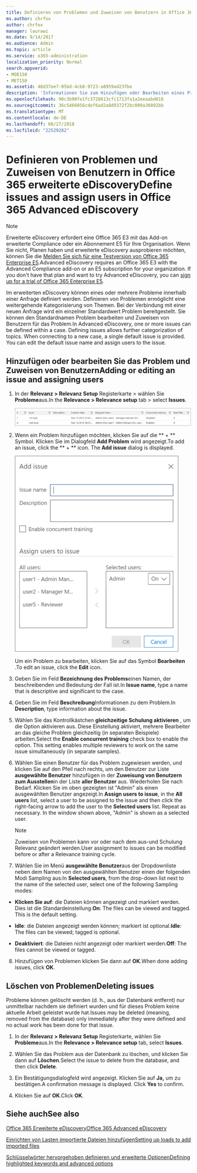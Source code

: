 ```yaml
---
title: Definieren von Problemen und Zuweisen von Benutzern in Office 365 erweiterte eDiscovery
ms.author: chrfox
author: chrfox
manager: laurawi
ms.date: 9/14/2017
ms.audience: Admin
ms.topic: article
ms.service: o365-administration
localization_priority: Normal
search.appverid:
- MOE150
- MET150
ms.assetid: 48d37ee7-05bd-4cb8-9723-a8959ad23fbe
description: 'Informationen Sie zum Hinzufügen oder Bearbeiten eines Problems, einschließlich der Zuweisung von Benutzern zu, oder löschen Sie ein Problem bei einem eDiscovery-Fall in Office 365 erweiterte eDiscovery.  '
ms.openlocfilehash: 90c3b90fe1fc3728613cfc1713fa1a2eeaabd016
ms.sourcegitcommit: 36c5466056cdef6ad2a8d9372f2bc009a30892bb
ms.translationtype: MT
ms.contentlocale: de-DE
ms.lasthandoff: 08/27/2018
ms.locfileid: "22529282"
---
```

# <a name="define-issues-and-assign-users-in-office-365-advanced-ediscovery"></a><span data-ttu-id="31b51-103">Definieren von Problemen und Zuweisen von Benutzern in Office 365 erweiterte eDiscovery</span><span class="sxs-lookup"><span data-stu-id="31b51-103">Define issues and assign users in Office 365 Advanced eDiscovery</span></span>

> [!NOTE]
> <span data-ttu-id="31b51-p101">Erweiterte eDiscovery erfordert eine Office 365 E3 mit das Add-on erweiterte Compliance oder ein Abonnement E5 für Ihre Organisation. Wenn Sie nicht, Planen haben und erweiterte eDiscovery ausprobieren möchten, können Sie die [Melden Sie sich für eine Testversion von Office 365 Enterprise E5](https://go.microsoft.com/fwlink/p/?LinkID=698279).</span><span class="sxs-lookup"><span data-stu-id="31b51-p101">Advanced eDiscovery requires an Office 365 E3 with the Advanced Compliance add-on or an E5 subscription for your organization. If you don't have that plan and want to try Advanced eDiscovery, you can [sign up for a trial of Office 365 Enterprise E5](https://go.microsoft.com/fwlink/p/?LinkID=698279).</span></span> 
  
<span data-ttu-id="31b51-p102">Im erweiterten eDiscovery können eines oder mehrere Probleme innerhalb einer Anfrage definiert werden. Definieren von Problemen ermöglicht eine weitergehende Kategorisierung von Themen. Bei der Verbindung mit einer neuen Anfrage wird ein einzelner Standardwert Problem bereitgestellt. Sie können den Standardnamen Problem bearbeiten und Zuweisen von Benutzern für das Problem.</span><span class="sxs-lookup"><span data-stu-id="31b51-p102">In Advanced eDiscovery, one or more issues can be defined within a case. Defining issues allows further categorization of topics. When connecting to a new case, a single default issue is provided. You can edit the default issue name and assign users to the issue.</span></span> 
  
## <a name="adding-or-editing-an-issue-and-assigning-users"></a><span data-ttu-id="31b51-110">Hinzufügen oder bearbeiten Sie das Problem und Zuweisen von Benutzern</span><span class="sxs-lookup"><span data-stu-id="31b51-110">Adding or editing an issue and assigning users</span></span>

1. <span data-ttu-id="31b51-111">In der **Relevanz \> Relevanz Setup** Registerkarte \> wählen Sie **Probleme**aus.</span><span class="sxs-lookup"><span data-stu-id="31b51-111">In the **Relevance \> Relevance setup** tab \> select **Issues**.</span></span>
    
    ![Relevanzeinrichtungsprobleme](media/dfd8f9ef-b167-4ed9-980e-00ae98a97169.png)
  
2. <span data-ttu-id="31b51-p103">Wenn ein Problem hinzufügen möchten, klicken Sie auf die ** + ** Symbol. Klicken Sie im Dialogfeld **Add Problem** wird angezeigt.</span><span class="sxs-lookup"><span data-stu-id="31b51-p103">To add an issue, click the ** + ** icon. The **Add issue** dialog is displayed.</span></span> 
    
    ![Relevanzeinrichtung – Problem beim Hinzufügen](media/c8e94982-139a-472a-b85d-282f2d742046.png)
  
    <span data-ttu-id="31b51-116">Um ein Problem zu bearbeiten, klicken Sie auf das Symbol **Bearbeiten** .</span><span class="sxs-lookup"><span data-stu-id="31b51-116">To edit an issue, click the **Edit** icon.</span></span> 
    
3. <span data-ttu-id="31b51-117">Geben Sie im Feld **Bezeichnung des Problems**einen Namen, der beschreibenden und Bedeutung der Fall ist.</span><span class="sxs-lookup"><span data-stu-id="31b51-117">In **Issue name**, type a name that is descriptive and significant to the case.</span></span> 
    
4. <span data-ttu-id="31b51-118">Geben Sie im Feld **Beschreibung**Informationen zu dem Problem.</span><span class="sxs-lookup"><span data-stu-id="31b51-118">In **Description**, type information about the issue.</span></span>
    
5. <span data-ttu-id="31b51-p104">Wählen Sie das Kontrollkästchen **gleichzeitige Schulung aktivieren** , um die Option aktivieren aus. Diese Einstellung aktiviert, mehrere Bearbeiter an das gleiche Problem gleichzeitig (in separaten Beispiele) arbeiten.</span><span class="sxs-lookup"><span data-stu-id="31b51-p104">Select the **Enable concurrent training** check box to enable the option. This setting enables multiple reviewers to work on the same issue simultaneously (in separate samples).</span></span> 
    
6. <span data-ttu-id="31b51-p105">Wählen Sie einen Benutzer für das Problem zugewiesen werden, und klicken Sie auf den Pfeil nach rechts, um den Benutzer zur Liste **ausgewählte Benutzer** hinzufügen in der **Zuweisung von Benutzern zum Ausstellen**in der Liste **aller Benutzer** aus. Wiederholen Sie nach Bedarf. Klicken Sie im oben gezeigten ist "Admin" als einen ausgewählten Benutzer angezeigt.</span><span class="sxs-lookup"><span data-stu-id="31b51-p105">In **Assign users to issue**, in the **All users** list, select a user to be assigned to the issue and then click the right-facing arrow to add the user to the **Selected users** list. Repeat as necessary. In the window shown above, "Admin" is shown as a selected user.</span></span> 
    
    > [!NOTE]
    > <span data-ttu-id="31b51-124">Zuweisen von Problemen kann vor oder nach dem aus-und Schulung Relevanz geändert werden.</span><span class="sxs-lookup"><span data-stu-id="31b51-124">User assignment to issues can be modified before or after a Relevance training cycle.</span></span> 
  
7. <span data-ttu-id="31b51-125">Wählen Sie im Menü **ausgewählte Benutzer**aus der Dropdownliste neben dem Namen von den ausgewählten Benutzer einen der folgenden Modi Sampling aus:</span><span class="sxs-lookup"><span data-stu-id="31b51-125">In **Selected users**, from the drop-down list next to the name of the selected user, select one of the following Sampling modes:</span></span> 
    
  - <span data-ttu-id="31b51-p106">**Klicken Sie auf**: die Dateien können angezeigt und markiert werden. Dies ist die Standardeinstellung.</span><span class="sxs-lookup"><span data-stu-id="31b51-p106">**On**: The files can be viewed and tagged. This is the default setting.</span></span>
    
  - <span data-ttu-id="31b51-128">**Idle**: die Dateien angezeigt werden können; markiert ist optional.</span><span class="sxs-lookup"><span data-stu-id="31b51-128">**Idle**: The files can be viewed; tagged is optional.</span></span>
    
  - <span data-ttu-id="31b51-129">**Deaktiviert**: die Dateien nicht angezeigt oder markiert werden.</span><span class="sxs-lookup"><span data-stu-id="31b51-129">**Off**: The files cannot be viewed or tagged.</span></span>
    
8. <span data-ttu-id="31b51-130">Hinzufügen von Problemen klicken Sie dann auf **OK**.</span><span class="sxs-lookup"><span data-stu-id="31b51-130">When done adding issues, click **OK**.</span></span>
    
## <a name="deleting-issues"></a><span data-ttu-id="31b51-131">Löschen von Problemen</span><span class="sxs-lookup"><span data-stu-id="31b51-131">Deleting issues</span></span>

<span data-ttu-id="31b51-132">Probleme können gelöscht werden (d. h., aus der Datenbank entfernt) nur unmittelbar nachdem sie definiert wurden und für dieses Problem keine aktuelle Arbeit geleistet wurde hat.</span><span class="sxs-lookup"><span data-stu-id="31b51-132">Issues may be deleted (meaning, removed from the database) only immediately after they were defined and no actual work has been done for that issue.</span></span> 
  
1. <span data-ttu-id="31b51-133">In der **Relevanz \> Relevanz Setup** Registerkarte, wählen Sie **Probleme**aus.</span><span class="sxs-lookup"><span data-stu-id="31b51-133">In the **Relevance \> Relevance setup** tab, select **Issues**.</span></span>
    
2. <span data-ttu-id="31b51-134">Wählen Sie das Problem aus der Datenbank zu löschen, und klicken Sie dann auf **Löschen**.</span><span class="sxs-lookup"><span data-stu-id="31b51-134">Select the issue to delete from the database, and then click **Delete**.</span></span>
    
3. <span data-ttu-id="31b51-p107">Ein Bestätigungsdialogfeld wird angezeigt. Klicken Sie auf **Ja,** um zu bestätigen.</span><span class="sxs-lookup"><span data-stu-id="31b51-p107">A confirmation message is displayed. Click **Yes** to confirm.</span></span> 
    
4. <span data-ttu-id="31b51-137">Klicken Sie auf **OK**.</span><span class="sxs-lookup"><span data-stu-id="31b51-137">Click **OK**.</span></span>
    
## <a name="see-also"></a><span data-ttu-id="31b51-138">Siehe auch</span><span class="sxs-lookup"><span data-stu-id="31b51-138">See also</span></span>

[<span data-ttu-id="31b51-139">Office 365 Erweiterte eDiscovery</span><span class="sxs-lookup"><span data-stu-id="31b51-139">Office 365 Advanced eDiscovery</span></span>](office-365-advanced-ediscovery.md)
  
[<span data-ttu-id="31b51-140">Einrichten von Lasten importierte Dateien hinzufügen</span><span class="sxs-lookup"><span data-stu-id="31b51-140">Setting up loads to add imported files</span></span>](set-up-loads-to-add-imported-files.md)
  
[<span data-ttu-id="31b51-141">Schlüsselwörter hervorgehoben definieren und erweiterte Optionen</span><span class="sxs-lookup"><span data-stu-id="31b51-141">Defining highlighted keywords and advanced options</span></span>](define-highlighted-keywords-and-advanced-options.md)

